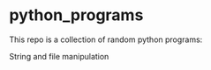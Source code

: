 # python_programs
This repo is a collection of random python programs:

String and file manipulation



